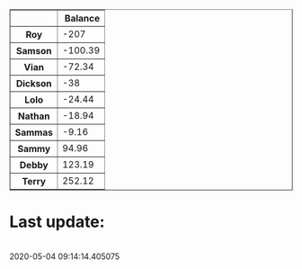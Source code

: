 <table border="1" class="dataframe">
  <thead>
    <tr style="text-align: right;">
      <th></th>
      <th>Balance</th>
    </tr>
  </thead>
  <tbody>
    <tr>
      <th>Roy</th>
      <td>-207</td>
    </tr>
    <tr>
      <th>Samson</th>
      <td>-100.39</td>
    </tr>
    <tr>
      <th>Vian</th>
      <td>-72.34</td>
    </tr>
    <tr>
      <th>Dickson</th>
      <td>-38</td>
    </tr>
    <tr>
      <th>Lolo</th>
      <td>-24.44</td>
    </tr>
    <tr>
      <th>Nathan</th>
      <td>-18.94</td>
    </tr>
    <tr>
      <th>Sammas</th>
      <td>-9.16</td>
    </tr>
    <tr>
      <th>Sammy</th>
      <td>94.96</td>
    </tr>
    <tr>
      <th>Debby</th>
      <td>123.19</td>
    </tr>
    <tr>
      <th>Terry</th>
      <td>252.12</td>
    </tr>
  </tbody>
</table><H1>Last update:</h1><br>2020-05-04 09:14:14.405075